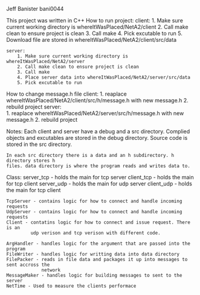 Jeff Banister
bani0044

This project was written in C++
How to run project:
    client:
        1. Make sure current working directory is whereItWasPlaced/NetA2/client
        2. Call make clean to ensure project is clean
        3. Call make 
        4. Pick excutable to run
        5. Download file are stored in whereItWasPlaced/NetA2/client/src/data

    server:
        1. Make sure current working directory is whereItWasPlaced/NetA2/server
        2. Call make clean to ensure project is clean
        3. Call make
        4. Place server data into whereItWasPlaced/NetA2/server/src/data
        5. Pick excutable to run  

How to change message.h file
    client:
        1. reaplace whereItWasPlaced/NetA2/client/src/h/message.h with new message.h
        2. rebuild project
    server:   
        1. reaplace whereItWasPlaced/NetA2/server/src/h/message.h with new message.h
        2. rebuild project 

Notes:
    Each client and server have a debug and a src directory. Complied objects and excutables
    are stored in the debug directory. Source code is stored in the src directory.

    In each src directory there is a data and an h subdirectory. h directory stores h 
    files. data directory is where the program reads and writes data to. 

Class:
    server_tcp - holds the main for tcp server
    client_tcp - holds the main for tcp client
    server_udp - holds the main for udp server
    client_udp - holds the main for tcp client
    
    TcpServer - contains logic for how to connect and handle incoming requests
    UdpServer - contains logic for how to connect and handle incoming requests
    Client - contatins logic for how to connect and issue request. There is an
             udp verison and tcp verison with different code.
    
    ArgHandler - handles logic for the argument that are passed into the program
    FileWriter - handles logic for writting data into data directory
    FilePacker - reads in file data and packages it up into messages to sent accross the 
                 network
    MessageMaker - handles logic for building messages to sent to the server
    NetTime - Used to measure the clients performace
    
      

